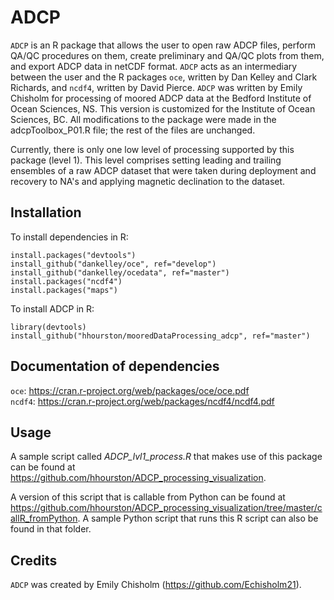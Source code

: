 # ADCP
`ADCP` is an R package that allows the user to open raw ADCP files, perform QA/QC procedures on them, create preliminary and QA/QC plots from them, and export ADCP data in netCDF format. `ADCP` acts as an intermediary between the user and the R packages `oce`, written by Dan Kelley and Clark Richards, and `ncdf4`, written by David Pierce. `ADCP` was written by Emily Chisholm for processing of moored ADCP data at the Bedford Institute of Ocean Sciences, NS. This version is customized for the Institute of Ocean Sciences, BC. All modifications to the package were made in the adcpToolbox_P01.R file; the rest of the files are unchanged.

Currently, there is only one low level of processing supported by this package (level 1). This level comprises setting leading and trailing ensembles of a raw ADCP dataset that were taken during deployment and recovery to NA's and applying magnetic declination to the dataset.

## Installation
  To install dependencies in R:
  
    install.packages("devtools")
    install_github("dankelley/oce", ref="develop")
    install_github("dankelley/ocedata", ref="master")
    install.packages("ncdf4")
    install.packages("maps")
  
  To install ADCP in R:
  
    library(devtools)
    install_github("hhourston/mooredDataProcessing_adcp", ref="master")
  
## Documentation of dependencies
  `oce`: https://cran.r-project.org/web/packages/oce/oce.pdf \
  `ncdf4`: https://cran.r-project.org/web/packages/ncdf4/ncdf4.pdf

## Usage
  A sample script called *ADCP_lvl1_process.R* that makes use of this package can be found at https://github.com/hhourston/ADCP_processing_visualization.
  
  A version of this script that is callable from Python can be found at https://github.com/hhourston/ADCP_processing_visualization/tree/master/callR_fromPython. A sample Python script that runs this R script can also be found in that folder.
  
## Credits
  `ADCP` was created by Emily Chisholm (https://github.com/Echisholm21).
  
